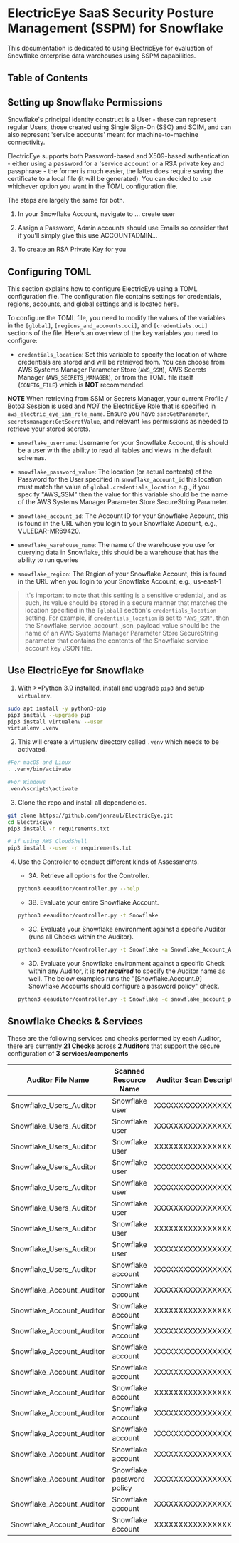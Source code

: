 # ElectricEye SaaS Security Posture Management (SSPM) for Snowflake

This documentation is dedicated to using ElectricEye for evaluation of Snowflake enterprise data warehouses using SSPM capabilities.

## Table of Contents

## Setting up Snowflake Permissions

Snowflake's principal identity construct is a User - these can represent regular Users, those created using Single Sign-On (SSO) and SCIM, and can also represent 'service accounts' meant for machine-to-machine connectivity.

ElectricEye supports both Password-based and X509-based authentication - either using a password for a 'service account' or a RSA private key and passphrase - the former is much easier, the latter does require saving the certificate to a local file (it will be generated). You can decided to use whichever option you want in the TOML configuration file.

The steps are largely the same for both.

1. In your Snowflake Account, navigate to ... create user

2. Assign a Password, Admin accounts should use Emails so consider that if you'll simply give this use ACCOUNTADMIN...

3. To create an RSA Private Key for you

## Configuring TOML

This section explains how to configure ElectricEye using a TOML configuration file. The configuration file contains settings for credentials, regions, accounts, and global settings and is located [here](../../eeauditor/external_providers.toml).

To configure the TOML file, you need to modify the values of the variables in the `[global]`, `[regions_and_accounts.oci]`, and `[credentials.oci]` sections of the file. Here's an overview of the key variables you need to configure:

- `credentials_location`: Set this variable to specify the location of where credentials are stored and will be retrieved from. You can choose from AWS Systems Manager Parameter Store (`AWS_SSM`), AWS Secrets Manager (`AWS_SECRETS_MANAGER`), or from the TOML file itself (`CONFIG_FILE`) which is **NOT** recommended.

**NOTE** When retrieving from SSM or Secrets Manager, your current Profile / Boto3 Session is used and *NOT* the ElectricEye Role that is specified in `aws_electric_eye_iam_role_name`. Ensure you have `ssm:GetParameter`, `secretsmanager:GetSecretValue`, and relevant `kms` permissions as needed to retrieve your stored secrets.

- `snowflake_username`: Username for your Snowflake Account, this should be a user with the ability to read all tables and views in the default schemas.

- `snowflake_password_value`: The location (or actual contents) of the Password for the User specified in `snowflake_account_id` this location must match the value of `global.credentials_location` e.g., if you specify "AWS_SSM" then the value for this variable should be the name of the AWS Systems Manager Parameter Store SecureString Parameter.

- `snowflake_account_id`: The Account ID for your Snowflake Account, this is found in the URL when you login to your Snowflake Account, e.g., VULEDAR-MR69420.

- `snowflake_warehouse_name`: The name of the warehouse you use for querying data in Snowflake, this should be a warehouse that has the ability to run queries

- `snowflake_region`: The Region of your Snowflake Account, this is found in the URL when you login to your Snowflake Account, e.g., us-east-1

> It's important to note that this setting is a sensitive credential, and as such, its value should be stored in a secure manner that matches the location specified in the `[global]` section's `credentials_location` setting. For example, if `credentials_location` is set to `"AWS_SSM"`, then the Snowflake_service_account_json_payload_value should be the name of an AWS Systems Manager Parameter Store SecureString parameter that contains the contents of the Snowflake service account key JSON file.

## Use ElectricEye for Snowflake

1. With >=Python 3.9 installed, install and upgrade `pip3` and setup `virtualenv`.

```bash
sudo apt install -y python3-pip
pip3 install --upgrade pip
pip3 install virtualenv --user
virtualenv .venv
```

2. This will create a virtualenv directory called `.venv` which needs to be activated.

```bash
#For macOS and Linux
. .venv/bin/activate

#For Windows
.venv\scripts\activate
```

3. Clone the repo and install all dependencies.

```bash
git clone https://github.com/jonrau1/ElectricEye.git
cd ElectricEye
pip3 install -r requirements.txt

# if using AWS CloudShell
pip3 install --user -r requirements.txt
```

4. Use the Controller to conduct different kinds of Assessments.

    - 3A. Retrieve all options for the Controller.

    ```bash
    python3 eeauditor/controller.py --help
    ```

    - 3B. Evaluate your entire Snowflake Account.

    ```bash
    python3 eeauditor/controller.py -t Snowflake
    ```

    - 3C. Evaluate your Snowflake environment against a specifc Auditor (runs all Checks within the Auditor).

    ```bash
    python3 eeauditor/controller.py -t Snowflake -a Snowflake_Account_Auditor
    ```

    - 3D. Evaluate your Snowflake environment against a specific Check within any Auditor, it is ***not required*** to specify the Auditor name as well. The below examples runs the "[Snowflake.Account.9] Snowflake Accounts should configure a password policy" check.

    ```bash
    python3 eeauditor/controller.py -t Snowflake -c snowflake_account_password_policy_check
    ```

## Snowflake Checks & Services

These are the following services and checks performed by each Auditor, there are currently **21 Checks** across **2 Auditors** that support the secure configuration of **3 services/components**

| Auditor File Name | Scanned Resource Name | Auditor Scan Description |
|---|---|---|
| Snowflake_Users_Auditor | Snowflake user | XXXXXXXXXXXXXXXXXXX |
| Snowflake_Users_Auditor | Snowflake user | XXXXXXXXXXXXXXXXXXX |
| Snowflake_Users_Auditor | Snowflake user | XXXXXXXXXXXXXXXXXXX |
| Snowflake_Users_Auditor | Snowflake user | XXXXXXXXXXXXXXXXXXX |
| Snowflake_Users_Auditor | Snowflake user | XXXXXXXXXXXXXXXXXXX |
| Snowflake_Users_Auditor | Snowflake user | XXXXXXXXXXXXXXXXXXX |
| Snowflake_Users_Auditor | Snowflake user | XXXXXXXXXXXXXXXXXXX |
| Snowflake_Users_Auditor | Snowflake user | XXXXXXXXXXXXXXXXXXX |
| Snowflake_Users_Auditor | Snowflake account | XXXXXXXXXXXXXXXXXXX |
| Snowflake_Account_Auditor | Snowflake account | XXXXXXXXXXXXXXXXXXX |
| Snowflake_Account_Auditor | Snowflake account | XXXXXXXXXXXXXXXXXXX |
| Snowflake_Account_Auditor | Snowflake account | XXXXXXXXXXXXXXXXXXX |
| Snowflake_Account_Auditor | Snowflake account | XXXXXXXXXXXXXXXXXXX |
| Snowflake_Account_Auditor | Snowflake account | XXXXXXXXXXXXXXXXXXX |
| Snowflake_Account_Auditor | Snowflake account | XXXXXXXXXXXXXXXXXXX |
| Snowflake_Account_Auditor | Snowflake account | XXXXXXXXXXXXXXXXXXX |
| Snowflake_Account_Auditor | Snowflake account | XXXXXXXXXXXXXXXXXXX |
| Snowflake_Account_Auditor | Snowflake account | XXXXXXXXXXXXXXXXXXX |
| Snowflake_Account_Auditor | Snowflake password policy | XXXXXXXXXXXXXXXXXXX |
| Snowflake_Account_Auditor | Snowflake account | XXXXXXXXXXXXXXXXXXX |
| Snowflake_Account_Auditor | Snowflake account | XXXXXXXXXXXXXXXXXXX |